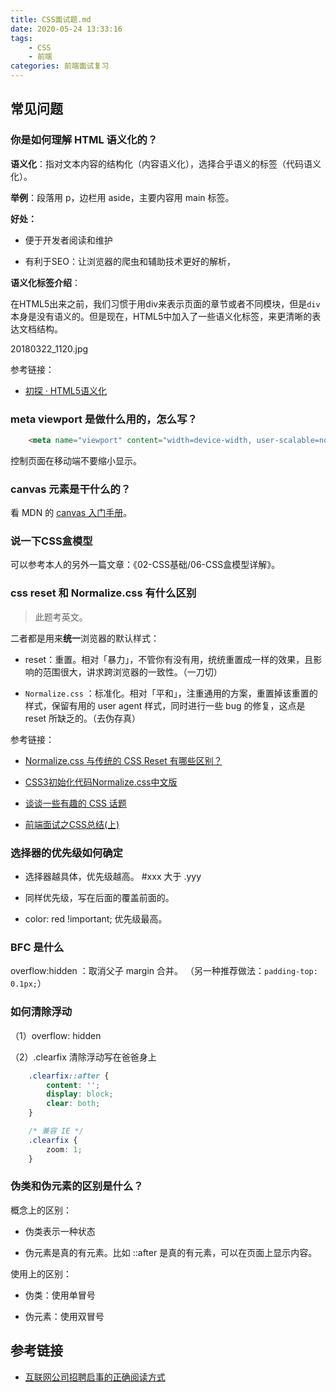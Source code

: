 ```yaml
---
title: CSS面试题.md
date: 2020-05-24 13:33:16
tags: 
    - CSS
    - 前端
categories: 前端面试复习
---
```

## 常见问题

### 你是如何理解 HTML 语义化的？

**语义化**：指对文本内容的结构化（内容语义化），选择合乎语义的标签（代码语义化）。

**举例**：段落用 p，边栏用 aside，主要内容用 main 标签。

**好处：**

- 便于开发者阅读和维护

- 有利于SEO：让浏览器的爬虫和辅助技术更好的解析，

**语义化标签介绍**：

在HTML5出来之前，我们习惯于用div来表示页面的章节或者不同模块，但是`div`本身是没有语义的。但是现在，HTML5中加入了一些语义化标签，来更清晰的表达文档结构。

20180322_1120.jpg

参考链接：

- [初探 · HTML5语义化](https://zhuanlan.zhihu.com/p/32570423)

### meta viewport 是做什么用的，怎么写？

```html
 	<meta name="viewport" content="width=device-width, user-scalable=no, initial-scale=1.0, maximum-scale=1.0, minimum-scale=1.0">
```

控制页面在移动端不要缩小显示。

### canvas 元素是干什么的？

看 MDN 的 [canvas 入门手册](https://developer.mozilla.org/zh-CN/docs/Web/API/Canvas_API)。

### 说一下CSS盒模型

可以参考本人的另外一篇文章：《02-CSS基础/06-CSS盒模型详解》。

### css reset 和 Normalize.css 有什么区别

> 此题考英文。

二者都是用来**统一**浏览器的默认样式：

- reset：重置。相对「暴力」，不管你有没有用，统统重置成一样的效果，且影响的范围很大，讲求跨浏览器的一致性。（一刀切）

- `Normalize.css` ：标准化。相对「平和」，注重通用的方案，重置掉该重置的样式，保留有用的 user agent 样式，同时进行一些 bug 的修复，这点是 reset 所缺乏的。（去伪存真）

参考链接：

- [Normalize.css 与传统的 CSS Reset 有哪些区别？](https://p.baidu.com/question/ab496162636234613761335c00)

- [CSS3初始化代码Normalize.css中文版](http://www.bbsxiaomi.com/html_css/html5_css3/177.html)

- [谈谈一些有趣的 CSS 话题](https://github.com/chokcoco/iCSS)

- [前端面试之CSS总结(上)](https://segmentfault.com/a/1190000006890725)


### 选择器的优先级如何确定

- 选择器越具体，优先级越高。 #xxx 大于 .yyy

- 同样优先级，写在后面的覆盖前面的。

- color: red !important; 优先级最高。


### BFC 是什么


overflow:hidden ：取消父子 margin 合并。 （另一种推荐做法：`padding-top: 0.1px;`）


### 如何清除浮动

（1）overflow: hidden

（2）.clearfix 清除浮动写在爸爸身上

```css
    .clearfix::after {
        content: '';
        display: block;
        clear: both;
    }

    /* 兼容 IE */
    .clearfix {
        zoom: 1;
    }
```

### 伪类和伪元素的区别是什么？

概念上的区别：

- 伪类表示一种状态

- 伪元素是真的有元素。比如 ::after 是真的有元素，可以在页面上显示内容。

使用上的区别：

- 伪类：使用单冒号

- 伪元素：使用双冒号

## 参考链接

- [互联网公司招聘启事的正确阅读方式](https://zhuanlan.zhihu.com/p/33998813)


